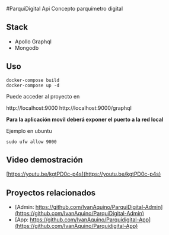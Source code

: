 #ParquiDigital Api
Concepto parquímetro digital

## Stack
- Apollo Graphql
- Mongodb

## Uso

```
docker-compose build
docker-compose up -d
```

Puede acceder al proyecto en 

http://localhost:9000
http://localhost:9000/graphql

__Para la aplicación movil deberá exponer el puerto a la red local__

Ejemplo en ubuntu
```
sudo ufw allow 9000
```

## Video demostración
[https://youtu.be/kgtPD0c-p4s](https://youtu.be/kgtPD0c-p4s) 

## Proyectos relacionados

- [Admin: https://github.com/IvanAquino/ParquiDigital-Admin](https://github.com/IvanAquino/ParquiDigital-Admin) 
- [App: https://github.com/IvanAquino/Parquidigital-App](https://github.com/IvanAquino/Parquidigital-App) 